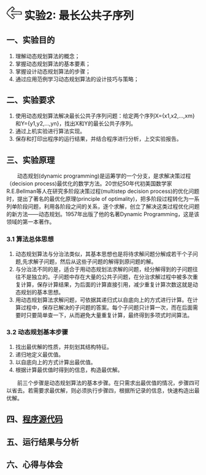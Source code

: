 # [<img style="width:40px;transform:rotate(180deg);" src="../../../assets/image/back.jpg"/>](../index.md) 实验2: 最长公共子序列

## 一、实验目的

1. 理解动态规划算法的概念；
2. 掌握动态规划算法的基本要素；
3. 掌握设计动态规划算法的步骤；
4. 通过应用范例学习动态规划算法的设计技巧与策略；

## 二、实验要求

1. 使用动态规划算法解决最长公共子序列问题：给定两个序列X={x1,x2,…,xm}和Y={y1,y2,…,yn}，找出X和Y的最长公共子序列。
2. 通过上机实验进行算法实现。
3. 保存和打印出程序的运行结果，并结合程序进行分析，上交实验报告。

## 三、实验原理

&emsp;&emsp;动态规划(dynamic programming)是运筹学的一个分支，是求解决策过程（decision process)最优化的数学方法。20世纪50年代初美国数学家R.E.Bellman等人在研究多阶段决策过程(multistep decision process)的优化问题时，提出了著名的最优化原理(principle of optimality)，把多阶段过程转化为一系列单阶段问题，利用各阶段之间的关系，逐个求解，创立了解决这类过程优化问题的新方法——动态规划。1957年出版了他的名著Dynamic Programming，这是该领域的第一本著作。

### 3.1 算法总体思想

1. 动态规划算法与分治法类似，其基本思想也是将待求解问题分解成若干个子问题,先求解子问题，然后从这些子问题的解得到原问题的解。
2. 与分治法不同的是，适合于用动态规划法求解的问题，经分解得到的子问题往往不是独立的。子问题中存在大量的公共子问题，在分治求解过程中被多次重复计算，保存计算结果，为后面的计算直接引用，减少重复计算次数这就是动态规划的基本思想。
3. 用动态规划算法求解问题，可依据其递归式以自底向上的方式进行计算。在计算过程中，保存已解决的子问题的答案。每个子问题只计算一次，而在后面需要时只要简单查一下，从而避免大量重复计算，最终得到多项式时间算法。

### 3.2 动态规划基本步骤

1. 找出最优解的性质，并刻划其结构特征。
2. 递归地定义最优值。
3. 以自底向上的方式计算出最优值。
4. 根据计算最优值时得到的信息，构造最优解。

&emsp;&emsp;前三个步骤是动态规划算法的基本步骤。在只需求出最优值的情况，步骤四可以省去。若需要求最优解，则必须执行步骤四，根据所记录的信息，快速构造出最优解。

## 四、[程序源代码](../../code/index.md)

## 五、运行结果与分析

## 六、心得与体会
